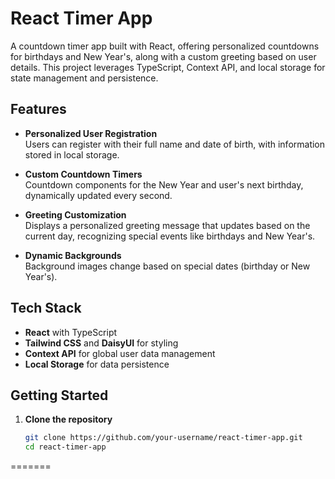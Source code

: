 # React Timer App

A countdown timer app built with React, offering personalized countdowns for birthdays and New Year's, along with a custom greeting based on user details. This project leverages TypeScript, Context API, and local storage for state management and persistence.

## Features

- **Personalized User Registration**  
  Users can register with their full name and date of birth, with information stored in local storage.

- **Custom Countdown Timers**  
  Countdown components for the New Year and user's next birthday, dynamically updated every second.

- **Greeting Customization**  
  Displays a personalized greeting message that updates based on the current day, recognizing special events like birthdays and New Year's.

- **Dynamic Backgrounds**  
  Background images change based on special dates (birthday or New Year's).

## Tech Stack

- **React** with TypeScript
- **Tailwind CSS** and **DaisyUI** for styling
- **Context API** for global user data management
- **Local Storage** for data persistence

## Getting Started

1. **Clone the repository**  
   ```bash
   git clone https://github.com/your-username/react-timer-app.git
   cd react-timer-app
=======
